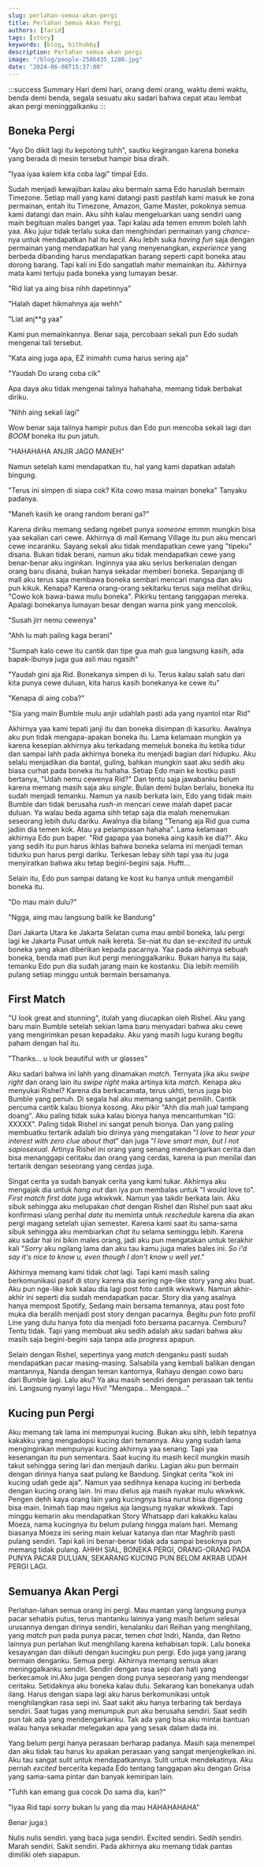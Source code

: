 ```yaml
---
slug: perlahan-semua-akan-pergi
title: Perlahan Semua Akan Pergi
authors: [farid]
tags: [story]
keywords: [blog, bithubby]
description: Perlahan semua akan pergi
image: "/blog/people-2586435_1280.jpg"
date: "2024-06-08T15:37:00"
---
```


:::success Summary
Hari demi hari, orang demi orang, waktu demi waktu, benda demi benda, segala sesuatu aku sadari bahwa cepat atau lembat akan pergi meninggalkanku
:::

<!-- truncate -->

## Boneka Pergi

"Ayo Do dikit lagi itu kepotong tuhh", sautku kegirangan karena boneka yang berada di mesin tersebut hampir bisa diraih.

"Iyaa iyaa kalem kita coba lagi" timpal Edo.

Sudah menjadi kewajiban kalau aku bermain sama Edo haruslah bermain Timezone. Setiap mall yang kami datangi pasti pastilah kami masuk ke zona permainan, entah itu Timezone, Amazon, Game Master, pokoknya semua kami datangi dan main. Aku sihh kalau mengeluarkan uang sendiri uang main begituan males banget yaa. Tapi kalau ada temen emmm boleh lahh yaa. Aku jujur tidak terlalu suka dan menghindari permainan yang _chance_-nya untuk mendapatkan hal itu kecil. Aku lebih suka _having fun_ saja dengan permainan yang mendapatkan hal yang menyenangkan, _experience_ yang berbeda dibanding harus mendapatkan barang seperti capit boneka atau dorong barang. Tapi kali ini Edo sangatlah mahir memainkan itu. Akhirnya mata kami tertuju pada boneka yang lumayan besar.

"Rid liat ya aing bisa nihh dapetinnya"

"Halah dapet hikmahnya aja wehh"

"Liat anj\*\*g yaa"

Kami pun memainkannya. Benar saja, percobaan sekali pun Edo sudah mengenai tali tersebut.

"Kata aing juga apa, EZ inimahh cuma harus sering aja"

"Yaudah Do urang coba cik"

Apa daya aku tidak mengenai talinya hahahaha, memang tidak berbakat diriku.

"Nihh aing sekali lagi"

Wow benar saja talinya hampir putus dan Edo pun mencoba sekali lagi dan _BOOM_ boneka itu pun jatuh.

"HAHAHAHA ANJIR JAGO MANEH"

Namun setelah kami mendapatkan itu, hal yang kami dapatkan adalah bingung.

"Terus ini simpen di siapa cok? Kita cowo masa mainan boneka" Tanyaku padanya.

"Maneh kasih ke orang random berani ga?"

Karena diriku memang sedang ngebet punya _someone_ emmm mungkin bisa yaa sekalian cari cewe. Akhirnya di mall Kemang Village itu pun aku mencari cewe incaranku. Sayang sekali aku tidak mendapatkan cewe yang "tipeku" disana. Bukan tidak berani, namun aku tidak mendapatkan cewe yang benar-benar aku inginkan. Inginnya yaa aku serius berkenalan dengan orang baru disana, bukan hanya sekadar memberi boneka. Sepanjang di mall aku terus saja membawa boneka sembari mencari mangsa dan aku pun kikuk. Kenapa? Karena orang-orang sekitarku terus saja melihat diriku, "Cowo kok bawa-bawa mulu boneka". Pikirku tentang tanggapan mereka. Apalagi bonekanya lumayan besar dengan warna pink yang mencolok.

"Susah jirr nemu cewenya"

"Ahh lu mah paling kaga berani"

"Sumpah kalo cewe itu cantik dan tipe gua mah gua langsung kasih, ada bapak-ibunya juga gua asli mau ngasih"

"Yaudah gini aja Rid. Bonekanya simpen di lu. Terus kalau salah satu dari kita punya cewe duluan, kita harus kasih bonekanya ke cewe itu"

"Kenapa di aing coba?"

"Sia yang main Bumble mulu anjir udahlah pasti ada yang nyantol ntar Rid"

Akhirnya yaa kami tepati janji itu dan boneka disimpan di kasurku. Awalnya aku pun tidak mengapa-apakan boneka itu. Lama kelamaan mungkin ya karena kesepian akhirnya aku terkadang memeluk boneka itu ketika tidur dan sampai lahh pada akhirnya boneka itu menjadi bagian dari hidupku. Aku selalu menjadikan dia bantal, guling, bahkan mungkin saat aku sedih aku biasa curhat pada boneka itu hahaha. Setiap Edo main ke kostku pasti bertanya, "Udah nemu cewenya Rid?" Dan tentu saja jawabanku belum karena memang masih saja aku _single_. Bulan demi bulan berlalu, boneka itu sudah menjadi temanku. Namun ya nasib berkata lain, Edo yang tidak main Bumble dan tidak berusaha _rush-in_ mencari cewe malah dapet pacar duluan. Ya walau beda agama sihh tetap saja dia malah menemukan seseorang lebih dulu dariku. Awalnya dia bilang "Tenang aja Rid gua cuma jadiin dia temen kok. Atau ya pelampiasan hahaha". Lama kelamaan akhirnya Edo pun baper. "Rid gapapa yaa boneka aing kasih ke dia?". Aku yang sedih itu pun harus ikhlas bahwa boneka selama ini menjadi teman tidurku pun harus pergi dariku. Terkesan lebay sihh tapi yaa itu juga menyiratkan bahwa aku tetap begini-begini saja. Huftt...

Selain itu, Edo pun sampai datang ke kost ku hanya untuk mengambil boneka itu.

"Do mau main dulu?"

"Ngga, aing mau langsung balik ke Bandung"

Dari Jakarta Utara ke Jakarta Selatan cuma mau ambil boneka, lalu pergi lagi ke Jakarta Pusat untuk naik kereta. Se-niat itu dan se-_excited_ itu untuk boneka yang akan diberikan kepada pacarnya. Yaa pada akhirnya sebuah boneka, benda mati pun ikut pergi meninggalkanku. Bukan hanya itu saja, temanku Edo pun dia sudah jarang main ke kostanku. Dia lebih memilih pulang setiap minggu untuk bermain bersamanya.

## First Match

"U look great and stunning", itulah yang diucapkan oleh Rishel. Aku yang baru main Bumble setelah sekian lama baru menyadari bahwa aku cewe yang mengirimkan pesan kepadaku. Aku yang masih lugu kurang begitu paham dengan hal itu.

"Thanks... u look beautiful with ur glasses"

Aku sadari bahwa ini lahh yang dinamakan _match_. Ternyata jika aku _swipe right_ dan orang lain itu _swipe right_ maka artinya kita _match_. Kenapa aku menyukai Rishel? Karena dia berkacamata, terus ukhti, terus juga bio Bumble yang penuh. Di segala hal aku memang sangat pemilih. Cantik percuma cantik kalau bionya kosong. Aku pikir "Ahh dia mah jual tampang doang". Aku paling tidak suka kalau bionya hanya mencantumkan "IG: XXXXX". Paling tidak Rishel ini sangat penuh bionya. Dan yang paling membuatku tertarik adalah bio dirinya yang mengatakan "_I love to hear your interest with zero clue about that_" dan juga "_I love smart man, but I not sapiosexual_. Artinya Rishel ini orang yang senang mendengarkan cerita dan bisa menanggapi ceritaku dan orang yang cerdas, karena ia pun menilai dan tertarik dengan seseorang yang cerdas juga.

Singat cerita ya sudah banyak cerita yang kami tukar. Akhirnya aku mengajak dia untuk _hang out_ dan iya pun membalas untuk "I would love to". _First match first date_ juga wkwkwk. Namun yaa takdir berkata lain. Aku sibuk sehingga aku melupakan _chat_ dengan Rishel dan Rishel pun saat aku konfirmasi ulang perihal _date_ itu meminta untuk _reschedule_ karena dia akan pergi magang setelah ujian semester. Karena kami saat itu sama-sama sibuk sehingga aku membiarkan _chat_ itu selama seminggu lebih. Karena aku sadar hal ini bikin males orang, jadi aku pun mengatakan untuk terakhir kali "_Sorry_ aku ngilang lama dan aku tau kamu juga males bales ini. _So i'd say it's nice to know u, even though I don't know u well yet_."

Akhirnya memang kami tidak _chat_ lagi. Tapi kami masih saling berkomunikasi pasif di story karena dia sering nge-like story yang aku buat. Aku pun nge-like kok kalau dia lagi post foto cantik wkwkwk. Namun akhir-akhir ini seperti dia sudah mendapatkan pacar. Story dia yang asalnya hanya mempost Spotify, Sedang main bersama temannya, atau post foto muka dia beralih menjadi post story dengan pacarnya. Begitu pun foto profil Line yang dulu hanya foto dia menjadi foto bersama pacarnya. Cemburu? Tentu tidak. Tapi yang membuat aku sedih adalah aku sadari bahwa aku masih saja begini-begini saja tanpa ada _progress_ apapun.

Selain dengan Rishel, sepertinya yang _match_ denganku pasti sudah mendapatkan pacar masing-masing. Salsabila yang kembali balikan dengan mantannya, Nanda dengan teman kantornya, Rahayu dengan cowo baru dari Bumble lagi. Lalu aku? Ya aku masih sendiri dengan perasaan tak tentu ini. Langsung nyanyi lagu Hivi! "Mengapa... Mengapa..."

## Kucing pun Pergi

Aku memang tak lama ini mempunyai kucing. Bukan aku sihh, lebih tepatnya kakakku yang mengadopsi kucing dari temannya. Aku yang sudah lama menginginkan mempunyai kucing akhirnya yaa senang. Tapi yaa kesenangan itu pun sementara. Saat kucing itu masih kecil mungkin masih takut sehingga sering lari dan menjauh dariku. Lagian aku pun bermain dengan dirinya hanya saat pulang ke Bandung. Singkat cerita "kok ini kucing udah gede aja". Namun yaa sedihnya kenapa kucing ini berbeda dengan kucing orang lain. Ini mau dielus aja masih nyakar mulu wkwkwk. Pengen dehh kaya orang lain yang kucingnya bisa nurut bisa digendong bisa main. Inimah tiap mau ngelus aja langsung nyakar wkwkwk. Tapi minggu kemarin aku mendapatkan Story Whatsapp dari kakakku kalau Moeza, nama kucingnya itu belum pulang hingga malam hari. Memang biasanya Moeza ini sering main keluar katanya dan ntar Maghrib pasti pulang sendiri. Tapi kali ini benar-benar tidak ada sampai besoknya pun memang tidak pulang. AHHH SIAL, BONEKA PERGI, ORANG-ORANG PADA PUNYA PACAR DULUAN, SEKARANG KUCING PUN BELOM AKRAB UDAH PERGI LAGI.

## Semuanya Akan Pergi

Perlahan-lahan semua orang ini pergi. Mau mantan yang langsung punya pacar sehabis putus, terus mantanku lainnya yang masih belum selesai urusannya dengan dirinya sendiri, kenalanku dari Reihan yang menghilang, yang _match_ pun pada punya pacar, temen _chat_ Indri, Nanda, dan Retno lainnya pun perlahan ikut menghilang karena kehabisan topik. Lalu boneka kesayangan dan diikuti dengan kucingku pun pergi. Edo juga yang jarang bermain denganku. Semua pergi. Akhirnya memang semua akan meninggalkanku sendiri. Sendiri dengan rasa sepi dan hati yang berkecamuk ini.Aku juga pengen dong punya seseorang yang mendengar ceritaku. Setidaknya aku boneka kalau dulu. Sekarang kan bonekanya udah ilang. Harus dengan siapa lagi aku harus berkomunikasi untuk menghilangkan rasa sepi ini. Saat sakit aku hanya terbaring tak berdaya sendiri. Saat tugas yang menumpuk pun aku berusaha sendiri. Saat sedih pun tak ada yang mendengarkanku. Tak ada yang bisa aku mintai bantuan walau hanya sekadar melegakan apa yang sesak dalam dada ini.

Yang belum pergi hanya perasaan berharap padanya. Masih saja menempel dan aku tidak tau harus ku apakan perasaan yang sangat menjengkelkan ini. Aku tau sangat sulit untuk mendapatkannya. Sulit untuk mendekatinya. Aku pernah _excited_ bercerita kepada Edo tentang tanggapan aku dengan Grisa yang sama-sama pintar dan banyak kemiripan lain.

"Tuhh kan emang gua cocok Do sama dia, kan?"

"Iyaa Rid tapi _sorry_ bukan lu yang dia mau HAHAHAHAHA"

Benar juga:)

Nulis nulis sendiri. yang baca juga sendiri. Excited sendiri. Sedih sendiri. Marah sendiri. Sakit sendiri. Pada akhirnya aku memang tidak pantas dimiliki oleh siapapun.
